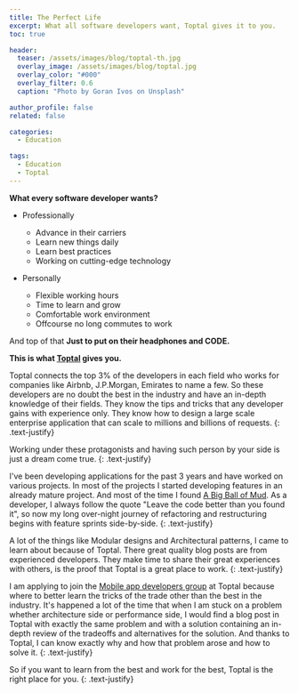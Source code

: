 ```yaml
---
title: The Perfect Life
excerpt: What all software developers want, Toptal gives it to you.
toc: true

header:
  teaser: /assets/images/blog/toptal-th.jpg
  overlay_image: /assets/images/blog/toptal.jpg
  overlay_color: "#000"
  overlay_filter: 0.6
  caption: "Photo by Goran Ivos on Unsplash"

author_profile: false
related: false

categories:
  - Education

tags:
  - Education
  - Toptal
---
```


**What every software developer wants?**

* Professionally
  * Advance in their carriers
  * Learn new things daily
  * Learn best practices
  * Working on cutting-edge technology

* Personally
  * Flexible working hours
  * Time to learn and grow
  * Comfortable work environment
  * Offcourse no long commutes to work

And top of that **Just to put on their headphones and CODE.**

**This is what [Toptal](https://www.toptal.com/) gives you.**

Toptal connects the top 3% of the developers in each field who works for companies like Airbnb, J.P.Morgan, Emirates to name a few. So these developers are no doubt the best in the industry and have an in-depth knowledge of their fields. They know the tips and tricks that any developer gains with experience only. They know how to design a large scale enterprise application that can scale to millions and billions of requests.
{: .text-justify}

Working under these protagonists and having such person by your side is just a dream come true.
{: .text-justify}

I've been developing applications for the past 3 years and have worked on various projects. In most of the projects I started developing features in an already mature project. And most of the time I found [A Big Ball of Mud](https://www.toptal.com/software/creating-modular-code-with-no-dependencies). As a developer, I always follow the quote "Leave the code better than you found it", so now my long over-night journey of refactoring and restructuring begins with feature sprints side-by-side.
{: .text-justify}

A lot of the things like Modular designs and Architectural patterns, I came to learn about because of Toptal. There great quality blog posts are from experienced developers. They make time to share their great experiences with others, is the proof that Toptal is a great place to work.
{: .text-justify}

I am applying to join the [Mobile app developers group](https://www.toptal.com/app) at Toptal because where to better learn the tricks of the trade other than the best in the industry. It's happened a lot of the time that when I am stuck on a problem whether architecture side or performance side, I would find a blog post in Toptal with exactly the same problem and with a solution containing an in-depth review of the tradeoffs and alternatives for the solution. And thanks to Toptal, I can know exactly why and how that problem arose and how to solve it.
{: .text-justify}

So if you want to learn from the best and work for the best, Toptal is the right place for you.
{: .text-justify}
